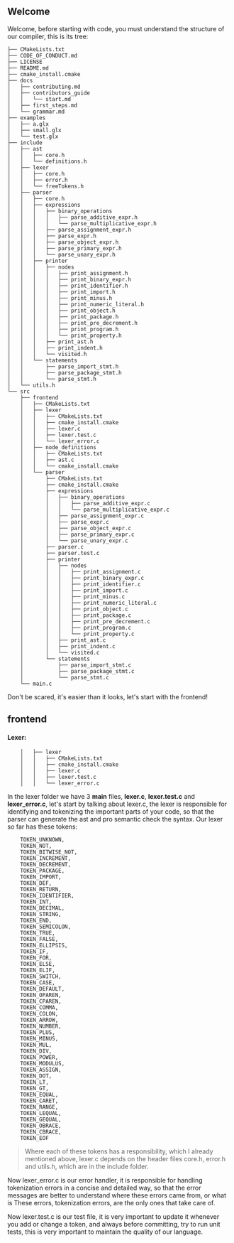 ## Welcome

Welcome, before starting with code, you must understand the structure of our compiler, this is its tree:

```
├── CMakeLists.txt
├── CODE_OF_CONDUCT.md
├── LICENSE
├── README.md
├── cmake_install.cmake
├── docs
│   ├── contributing.md
│   ├── contributors_guide
│   │   └── start.md
│   ├── first_steps.md
│   └── grammar.md
├── examples
│   ├── a.glx
│   ├── small.glx
│   └── test.glx
├── include
│   ├── ast
│   │   ├── core.h
│   │   └── definitions.h
│   ├── lexer
│   │   ├── core.h
│   │   ├── error.h
│   │   └── freeTokens.h
│   ├── parser
│   │   ├── core.h
│   │   ├── expressions
│   │   │   ├── binary_operations
│   │   │   │   ├── parse_additive_expr.h
│   │   │   │   └── parse_multiplicative_expr.h
│   │   │   ├── parse_assignment_expr.h
│   │   │   ├── parse_expr.h
│   │   │   ├── parse_object_expr.h
│   │   │   ├── parse_primary_expr.h
│   │   │   └── parse_unary_expr.h
│   │   ├── printer
│   │   │   ├── nodes
│   │   │   │   ├── print_assignment.h
│   │   │   │   ├── print_binary_expr.h
│   │   │   │   ├── print_identifier.h
│   │   │   │   ├── print_import.h
│   │   │   │   ├── print_minus.h
│   │   │   │   ├── print_numeric_literal.h
│   │   │   │   ├── print_object.h
│   │   │   │   ├── print_package.h
│   │   │   │   ├── print_pre_decrement.h
│   │   │   │   ├── print_program.h
│   │   │   │   └── print_property.h
│   │   │   ├── print_ast.h
│   │   │   ├── print_indent.h
│   │   │   └── visited.h
│   │   └── statements
│   │       ├── parse_import_stmt.h
│   │       ├── parse_package_stmt.h
│   │       └── parse_stmt.h
│   └── utils.h
└── src
    ├── frontend
    │   ├── CMakeLists.txt
    │   ├── lexer
    │   │   ├── CMakeLists.txt
    │   │   ├── cmake_install.cmake
    │   │   ├── lexer.c
    │   │   ├── lexer.test.c
    │   │   └── lexer_error.c
    │   ├── node_definitions
    │   │   ├── CMakeLists.txt
    │   │   ├── ast.c
    │   │   └── cmake_install.cmake
    │   └── parser
    │       ├── CMakeLists.txt
    │       ├── cmake_install.cmake
    │       ├── expressions
    │       │   ├── binary_operations
    │       │   │   ├── parse_additive_expr.c
    │       │   │   └── parse_multiplicative_expr.c
    │       │   ├── parse_assignment_expr.c
    │       │   ├── parse_expr.c
    │       │   ├── parse_object_expr.c
    │       │   ├── parse_primary_expr.c
    │       │   └── parse_unary_expr.c
    │       ├── parser.c
    │       ├── parser.test.c
    │       ├── printer
    │       │   ├── nodes
    │       │   │   ├── print_assignment.c
    │       │   │   ├── print_binary_expr.c
    │       │   │   ├── print_identifier.c
    │       │   │   ├── print_import.c
    │       │   │   ├── print_minus.c
    │       │   │   ├── print_numeric_literal.c
    │       │   │   ├── print_object.c
    │       │   │   ├── print_package.c
    │       │   │   ├── print_pre_decrement.c
    │       │   │   ├── print_program.c
    │       │   │   └── print_property.c
    │       │   ├── print_ast.c
    │       │   ├── print_indent.c
    │       │   └── visited.c
    │       └── statements
    │           ├── parse_import_stmt.c
    │           ├── parse_package_stmt.c
    │           └── parse_stmt.c
    └── main.c
```

Don't be scared, it's easier than it looks, let's start with the frontend!

## frontend

#### Lexer: 
```
    │   ├── lexer
    │   │   ├── CMakeLists.txt
    │   │   ├── cmake_install.cmake
    │   │   ├── lexer.c
    │   │   ├── lexer.test.c
    │   │   └── lexer_error.c
```

In the lexer folder we have 3 **main** files, **lexer.c**, **lexer.test.c** and **lexer_error.c**, let's start by talking about lexer.c, the lexer is responsible for identifying and tokenizing the important parts of your code, so that the parser can generate the ast and pro semantic check the syntax. Our lexer so far has these tokens:

```
    TOKEN_UNKNOWN,
    TOKEN_NOT,
    TOKEN_BITWISE_NOT,
    TOKEN_INCREMENT,
    TOKEN_DECREMENT,
    TOKEN_PACKAGE,
    TOKEN_IMPORT,
    TOKEN_DEF,
    TOKEN_RETURN,
    TOKEN_IDENTIFIER,
    TOKEN_INT,
    TOKEN_DECIMAL,
    TOKEN_STRING,
    TOKEN_END,
    TOKEN_SEMICOLON,
    TOKEN_TRUE,
    TOKEN_FALSE,
    TOKEN_ELLIPSIS,
    TOKEN_IF,
    TOKEN_FOR,
    TOKEN_ELSE,
    TOKEN_ELIF,
    TOKEN_SWITCH,
    TOKEN_CASE,
    TOKEN_DEFAULT,
    TOKEN_OPAREN,
    TOKEN_CPAREN,
    TOKEN_COMMA,
    TOKEN_COLON,
    TOKEN_ARROW,
    TOKEN_NUMBER,
    TOKEN_PLUS,
    TOKEN_MINUS,
    TOKEN_MUL,
    TOKEN_DIV,
    TOKEN_POWER,
    TOKEN_MODULUS,
    TOKEN_ASSIGN,
    TOKEN_DOT,
    TOKEN_LT,
    TOKEN_GT,
    TOKEN_EQUAL,
    TOKEN_CARET,
    TOKEN_RANGE,
    TOKEN_LEQUAL,
    TOKEN_GEQUAL,
    TOKEN_OBRACE,
    TOKEN_CBRACE,
    TOKEN_EOF
```

> Where each of these tokens has a responsibility, which I already mentioned above, lexer.c depends on the header files core.h, error.h and utils.h, which are in the include folder.

Now lexer_error.c is our error handler, it is responsible for handling tokenization errors in a concise and detailed way, so that the error messages are better to understand where these errors came from, or what is These errors, tokenization errors, are the only ones that take care of. 

Now lexer.test.c is our test file, it is very important to update it whenever you add or change a token, and always before committing, try to run unit tests, this is very important to maintain the quality of our language.